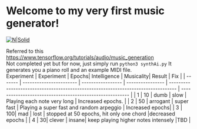 # Welcome to my very first music generator!

[![N|Solid](https://www.steinway.com/.imaging/mte/steinway-us-theme/Medium-Rectangle/dam/spirio/landscape/PB_STEINWAY_SON_030215_17_226_CMJN300_fma.jpg/jcr:content/PB_STEINWAY_SON_030215_17_226_CMJN300_fma.jpg)](https://nodesource.com/products/nsolid)

Referred to this
https://www.tensorflow.org/tutorials/audio/music_generation
<br>
Not completed yet but for now, just simply run `python3 synthAi.py`
It generates you a piano roll and an example MIDI file. 
<br>
Experiment
| Experiment | Epochs| Intelligence | Musicality| Result                                                                           | Fix                                              |
| ------- | ----------------------- | ----------------- | ---------------- | --------------------------------------------------------------------------------- | -------------------------------------------------------- |
| 1    | 10  | dumb  | slow | Playing each note very long  | Increased epochs. |
| 2     | 50  | arrogant | super fast  | Playing a super fast and random arpeggio | Increased epochs|
| 3    | 100| mad |  lost | stopped at 50 epochs, hit only one chord |decreased epochs | 
| 4   | 30| clever | insane| keep playing higher notes intensely |TBD | 